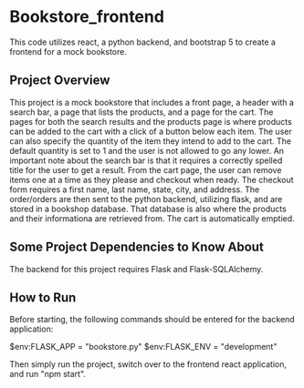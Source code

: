 # Bookstore_frontend
This code utilizes react, a python backend, and bootstrap 5 to create a frontend for a mock bookstore. 

Project Overview
---------------------------------------------------------------------------------

This project is a mock bookstore that includes a front page, a header with a search bar, a page that lists the products, and a page for the cart. The pages for both the 
search results and the products page is where products can be added to the cart with a click of a button below each item. The user can also specify the quantity of the item
they intend to add to the cart. The default quantity is set to 1 and the user is not allowed to go any lower. An important note about the search bar is that it requires a correctly
spelled title for the user to get a result. From the cart page, the user can remove items one at a time as they please and checkout when ready. The checkout form requires a 
first name, last name, state, city, and address. The order/orders are then sent to the python backend, utilizing flask, and are stored in a bookshop database. That database is
also where the products and their informationa are retrieved from. The cart is automatically emptied.

Some Project Dependencies to Know About 
-----------------------------------------------------------------------------

The backend for this project requires Flask and Flask-SQLAlchemy.


How to Run
------------------------------------------------------------------------------
Before starting, the following commands should be entered for the backend application:

$env:FLASK_APP = "bookstore.py"
$env:FLASK_ENV = "development"

Then simply run the project, switch over to the frontend react application, and run "npm start".
